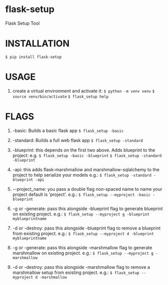 # flask-setup #
Flask Setup Tool

# INSTALLATION #
`$ pip install flask-setup`

# USAGE #

1. create a virtual environment and activate it:
   `$ python -m venv venv`
   `$ source venv/bin/activate`
   `$ flask_setup help`

# FLAGS #

1. -basic: Builds a basic flask app
    `$ flask_setup -basic`

2. -standard: Builds a full web flask app
    `$ flask_setup -standard`

3. -blueprint: this depends on the first two above. Adds
    blueprint to the project: e.g.
    `$ flask_setup -basic -blueprint`
    `$ flask_setup -standard -blueprint`

4. -api: this adds flask-marshmallow and
    marshmallow-sqlalchemy to the project
    to help serialize your models e.g.:
    `$ flask_setup -standard -blueprint -api`

5.  --project_name: you pass a double flag non-spaced 
    name to name your project default is 'project'. e.g.:
    `$ flask_setup --myproject -basic -blueprint`

6.  -g or -generate: pass this alongside -blueprint flag to generate
    blueprint on existing project. e.g.:
    `$ flask_setup --myproject g -blueprint myblueprintname`

7.  -d or -destroy: pass this alongside -blueprint flag to remove a
    blueprint from existing project. e.g.:
    `$ flask_setup --myproject d -blueprint myblueprintname`

8.  -g or -generate: pass this alongside -marshmallow flag to generate
    marshmallow on existing project. e.g.:
    `$ flask_setup --myproject g -marshmallow`

9.  -d or -destroy: pass this alongside -marshmallow flag to remove a
    marshmallow setup from existing project. e.g.:
    `$ flask_setup --myproject d -marshmallow`